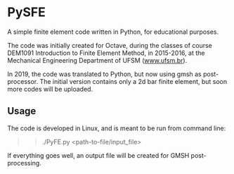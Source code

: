 # PySFE
A simple finite element code written in Python, for educational purposes.

The code was initially created for Octave, during the classes of course DEM1091 Introduction to Finite Element Method, in 2015-2016, at the Mechanical Engineering Department of UFSM (www.ufsm.br).

In 2019, the code was translated to Python, but now using gmsh as post-processor. The initial version contains only a 2d bar finite element, but soon more codes will be uploaded.

## Usage
The code is developed in Linux, and is meant to be run from command line:
>>./PyFE.py <path-to-file/input_file>

If everything goes well, an output file will be created for GMSH post-processing.

